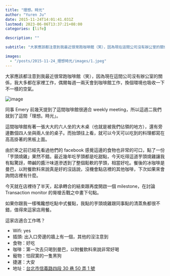 ```yaml
---
title: "理想。時光"
author: "Yuren Ju"
date: 2015-11-24T14:01:41.031Z
lastmod: 2023-06-06T13:37:21+08:00
categories: [life]

description: ""

subtitle: "大家應該都注意到我最近很常跑咖啡館（笑），因為現在這間公司沒有辦公室的關係，我大多都在家裡工作，偶爾每週一兩天會到咖啡館工作，換個環境也吸收一下不一樣的空氣。"

images:
  - "/posts/2015-11-24_理想時光/images/1.jpeg"
---
```


大家應該都注意到我最近很常跑咖啡館（笑），因為現在這間公司沒有辦公室的關係，我大多都在家裡工作，偶爾每週一兩天會到咖啡館工作，換個環境也吸收一下不一樣的空氣。

![image](/posts/2015-11-24_理想時光/images/1.jpeg#layoutTextWidth)

同事 Emery 前幾天提到了這間咖啡館很適合 weekly meeting，所以這週二我們就到了這間「理想。時光」。

這間咖啡館有著一張大大的六人坐的大木桌（也就是被我們佔領的地方），還有旁邊數個四人坐與兩人坐的桌子。而抬頭往上看，就可以今天可以吃到的料理都寫在高高掛著的黑板上面。

由於來之前已經先看過他們的 facebook 感覺這邊的食物也非常的可口，點了一份「芋頭燒雞」果然不錯。最近幾年吃芋頭都是吃甜點，今天吃得這道芋頭燒雞讓我有點驚訝，帶鹹的醬汁味道滲透到了整個鬆軟的芋頭，相當好吃。餐後的冰咖啡是曼巴，以附餐飲料來說真是好的沒話說，沒機會點店裡的其他咖啡，下次如果來會詢問店裡有什麼。

今天就在店裡待了半天，起承轉合的結束跟再度開啟一個 milestone，在討論 Transaction monitor 的脣槍舌戰之中畫下句點。

如果你跟我一樣嘴饞想吃點中式餐點，我點的芋頭燒雞跟同事點的清蒸魚都很不錯，值得來這家店用餐。

這家店適合工作嗎？

- Wifi: yes
- 插頭: 出入口旁邊的牆上有一個，其他的沒注意到
- 食物：好吃
- 咖啡：第一次去只喝到曼巴，以附餐飲料來說非常好喝
- 寵物：怕寂寞的一隻黑狗
- 捷運：大安
- 地址：[台北市信義路四段 30 巷 50 弄 1 號](https://goo.gl/maps/i5M7mDAhh4t)
